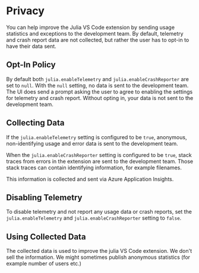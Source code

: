 # Privacy 

You can help improve the Julia VS Code extension by sending usage statistics and exceptions to the development team. By default, telemetry and crash report data are not collected, but rather the user has to opt-in to have their data sent. 

## Opt-In Policy

By default both ``julia.enableTelemetry`` and ``julia.enableCrashReporter`` are set to ``null``.  With the `null` setting, no data is sent to the development team. The UI does send a prompt asking the user to agree to enabling the settings for telemetry and crash report. Without opting in, your data is not sent to the development team. 

## Collecting Data

If the ``julia.enableTelemetry`` setting is configured to be ``true``, anonymous, non-identifying usage and error data is sent to the development team.

When the ``julia.enableCrashReporter`` setting is configured to be ``true``, stack traces from errors in the extension are sent to the development team. Those stack traces can contain identifying information, for example filenames.

This information is collected and sent via Azure Application Insights.

## Disabling Telemetry

To disable telemetry and not report any usage data or crash reports, set the ``julia.enableTelemetry`` and ``julia.enableCrashReporter`` setting to ``false``.

## Using Collected Data

The collected data is used to improve the julia VS Code extension. We don't sell the information. We might sometimes publish anonymous statistics (for example number of users etc.)
